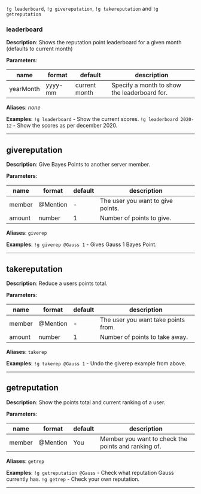 `!g leaderboard`, `!g givereputation`, `!g takereputation` and `!g getreputation`

### leaderboard

**Description**: Shows the reputation point leaderboard for a given month (defaults to current month)

**Parameters**:

| name      | format  | default       | description                                  |
| --------- | ------- | ------------- | -------------------------------------------- |
| yearMonth | yyyy-mm | current month | Specify a month to show the leaderboard for. |

**Aliases**: _none_

**Examples**:
`!g leaderboard` - Show the current scores.
`!g leaderboard 2020-12` - Show the scores as per december 2020.

---

## givereputation

**Description**: Give Bayes Points to another server member.

**Parameters**:

| name   | format   | default | description                       |
| ------ | -------- | ------- | --------------------------------- |
| member | @Mention | -       | The user you want to give points. |
| amount | number   | 1       | Number of points to give.         |

**Aliases**: `giverep`

**Examples**:
`!g giverep @Gauss 1` - Gives Gauss 1 Bayes Point.

---

## takereputation

**Description**: Reduce a users points total.

**Parameters**:

| name   | format   | default | description                         |
| ------ | -------- | ------- | ----------------------------------- |
| member | @Mention | -       | The user you want take points from. |
| amount | number   | 1       | Number of points to take away.      |

**Aliases**: `takerep`

**Examples**:
`!g takerep @Gauss 1` - Undo the giverep example from above.

---

## getreputation

**Description**: Show the points total and current ranking of a user.

**Parameters**:

| name   | format   | default | description                                         |
| ------ | -------- | ------- | --------------------------------------------------- |
| member | @Mention | You     | Member you want to check the points and ranking of. |

**Aliases**: `getrep`

**Examples**:
`!g getreputation @Gauss` - Check what reputation Gauss currently has.
`!g getrep` - Check your own reputation.

---

